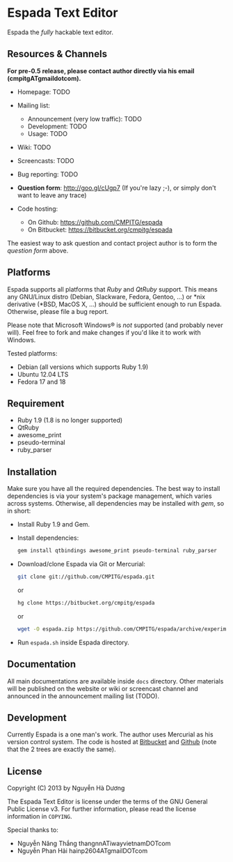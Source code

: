 # Espada Text Editor

Espada the *fully* hackable text editor.

## Resources & Channels

**For pre-0.5 release, please contact author directly via his email (cmpitgATgmaildotcom).**

* Homepage: TODO

* Mailing list:
  - Announcement (very low traffic): TODO
  - Development: TODO
  - Usage: TODO

* Wiki: TODO

* Screencasts: TODO

* Bug reporting: TODO

* **Question form**: <http://goo.gl/cUgp7> (If you're lazy ;-), or simply don't want to leave any trace)

* Code hosting:
  - On Github: <https://github.com/CMPITG/espada>
  - On Bitbucket: <https://bitbucket.org/cmpitg/espada>

The easiest way to ask question and contact project author is to form the *question form* above.

## Platforms

Espada supports all platforms that *Ruby* and *QtRuby* support.  This means any GNU/Linux distro (Debian, Slackware, Fedora, Gentoo, ...) or \*nix derivative (*BSD, MacOS X, ...) should be sufficient enough to run Espada.  Otherwise, please file a bug report.

Please note that Microsoft Windows® is *not* supported (and probably never will).  Feel free to fork and make changes if you'd like it to work with Windows.

Tested platforms:

* Debian (all versions which supports Ruby 1.9)
* Ubuntu 12.04 LTS
* Fedora 17 and 18

## Requirement

* Ruby 1.9 (1.8 is no longer supported)
* QtRuby
* awesome_print
* pseudo-terminal
* ruby_parser

## Installation

Make sure you have all the required dependencies.  The best way to install dependencies is via your system's package management, which varies across systems.  Otherwise, all dependencies may be installed with *gem*, so in short:

* Install Ruby 1.9 and Gem.

* Install dependencies:

  ```sh
  gem install qtbindings awesome_print pseudo-terminal ruby_parser
  ```

* Download/clone Espada via Git or Mercurial:

  ```sh
  git clone git://github.com/CMPITG/espada.git
  ```

  or

  ```sh
  hg clone https://bitbucket.org/cmpitg/espada
  ```

  or

  ```sh
  wget -O espada.zip https://github.com/CMPITG/espada/archive/experiment.zip && unzip espada.zip
  ```

* Run `espada.sh` inside Espada directory.

## Documentation

All main documentations are available inside `docs` directory.  Other materials will be published on the website or wiki or screencast channel and announced in the announcement mailing list (TODO).

## Development

Currently Espada is a one man's work.  The author uses Mercurial as his version control system.  The code is hosted at [Bitbucket](https://bitbucket.org/cmpitg/espada) and [Github](<https://github.com/CMPITG/espada>) (note that the 2 trees are exactly the same).

## License

Copyright (C) 2013 by Nguyễn Hà Dương <cmpitgATgmaildotcom>

The Espada Text Editor is license under the terms of the GNU General Public License v3.  For further information, please read the license information in `COPYING`.

Special thanks to:

* Nguyễn Năng Thắng thangnnATiwayvietnamDOTcom
* Nguyễn Phan Hải hainp2604ATgmailDOTcom
